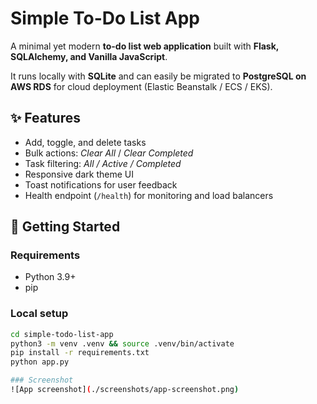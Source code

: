 # Simple To-Do List App

A minimal yet modern **to-do list web application** built with **Flask, SQLAlchemy, and Vanilla JavaScript**.

It runs locally with **SQLite** and can easily be migrated to **PostgreSQL on AWS RDS** for cloud deployment (Elastic Beanstalk / ECS / EKS).

## ✨ Features
- Add, toggle, and delete tasks
- Bulk actions: *Clear All* / *Clear Completed*
- Task filtering: *All / Active / Completed*
- Responsive dark theme UI
- Toast notifications for user feedback
- Health endpoint (`/health`) for monitoring and load balancers

## 🚀 Getting Started

### Requirements
- Python 3.9+
- pip

### Local setup
```bash
cd simple-todo-list-app
python3 -m venv .venv && source .venv/bin/activate
pip install -r requirements.txt
python app.py

### Screenshot
![App screenshot](./screenshots/app-screenshot.png)